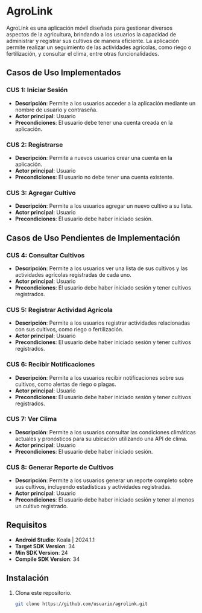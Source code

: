 # AgroLink

AgroLink es una aplicación móvil diseñada para gestionar diversos aspectos de la agricultura, brindando a los usuarios la capacidad de administrar y registrar sus cultivos de manera eficiente. La aplicación permite realizar un seguimiento de las actividades agrícolas, como riego o fertilización, y consultar el clima, entre otras funcionalidades.

## Casos de Uso Implementados

### CUS 1: Iniciar Sesión
- **Descripción**: Permite a los usuarios acceder a la aplicación mediante un nombre de usuario y contraseña.
- **Actor principal**: Usuario
- **Precondiciones**: El usuario debe tener una cuenta creada en la aplicación.

### CUS 2: Registrarse
- **Descripción**: Permite a nuevos usuarios crear una cuenta en la aplicación.
- **Actor principal**: Usuario
- **Precondiciones**: El usuario no debe tener una cuenta existente.

### CUS 3: Agregar Cultivo
- **Descripción**: Permite a los usuarios agregar un nuevo cultivo a su lista.
- **Actor principal**: Usuario
- **Precondiciones**: El usuario debe haber iniciado sesión.

## Casos de Uso Pendientes de Implementación

### CUS 4: Consultar Cultivos
- **Descripción**: Permite a los usuarios ver una lista de sus cultivos y las actividades agrícolas registradas de cada uno.
- **Actor principal**: Usuario
- **Precondiciones**: El usuario debe haber iniciado sesión y tener cultivos registrados.

### CUS 5: Registrar Actividad Agrícola
- **Descripción**: Permite a los usuarios registrar actividades relacionadas con sus cultivos, como riego o fertilización.
- **Actor principal**: Usuario
- **Precondiciones**: El usuario debe haber iniciado sesión y tener cultivos registrados.

### CUS 6: Recibir Notificaciones
- **Descripción**: Permite a los usuarios recibir notificaciones sobre sus cultivos, como alertas de riego o plagas.
- **Actor principal**: Usuario
- **Precondiciones**: El usuario debe haber iniciado sesión y tener cultivos registrados.

### CUS 7: Ver Clima
- **Descripción**: Permite a los usuarios consultar las condiciones climáticas actuales y pronósticos para su ubicación utilizando una API de clima.
- **Actor principal**: Usuario
- **Precondiciones**: El usuario debe haber iniciado sesión.

### CUS 8: Generar Reporte de Cultivos
- **Descripción**: Permite a los usuarios generar un reporte completo sobre sus cultivos, incluyendo estadísticas y actividades registradas.
- **Actor principal**: Usuario
- **Precondiciones**: El usuario debe haber iniciado sesión y tener al menos un cultivo registrado.

## Requisitos

- **Android Studio**: Koala | 2024.1.1
- **Target SDK Version**: 34
- **Min SDK Version**: 24
- **Compile SDK Version**: 34

## Instalación

1. Clona este repositorio.
   ```bash
   git clone https://github.com/usuario/agrolink.git
